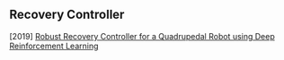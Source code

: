 ## Recovery Controller

[2019] [Robust Recovery Controller for a Quadrupedal Robot using Deep Reinforcement Learning](https://arxiv.org/abs/1901.07517)
